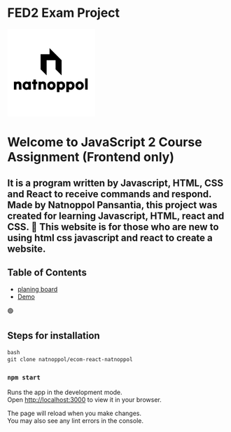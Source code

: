 # FED2 Exam Project

![banner img](https://github.com/natnoppol/portfolio-webpage/blob/main/image/portfolio-logo.png)
# Welcome to JavaScript 2 Course Assignment (Frontend only)

## It is a program written by Javascript, HTML, CSS and React to receive commands and respond. Made by Natnoppol Pansantia, this project was created for learning Javascript, HTML, react and CSS.  💖 This website is for those who are new to using html css  javascript and react to create a website.


## Table of Contents

- [planing board](https://github.com/users/natnoppol/projects/10/views/1)
- [Demo]()

🟢 

## Steps for installation

```
bash
git clone natnoppol/ecom-react-natnoppol

```


### `npm start`

Runs the app in the development mode.\
Open [http://localhost:3000](http://localhost:3000) to view it in your browser.

The page will reload when you make changes.\
You may also see any lint errors in the console.

